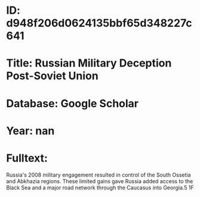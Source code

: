 # ID: d948f206d0624135bbf65d348227c641
# Title: Russian Military Deception Post-Soviet Union
# Database: Google Scholar
# Year: nan
# Fulltext:
Russia's 2008 military engagement resulted in control of the South Ossetia and Abkhazia regions.
These limited gains gave Russia added access to the Black Sea and a major road network through the Caucasus into Georgia.5 1F